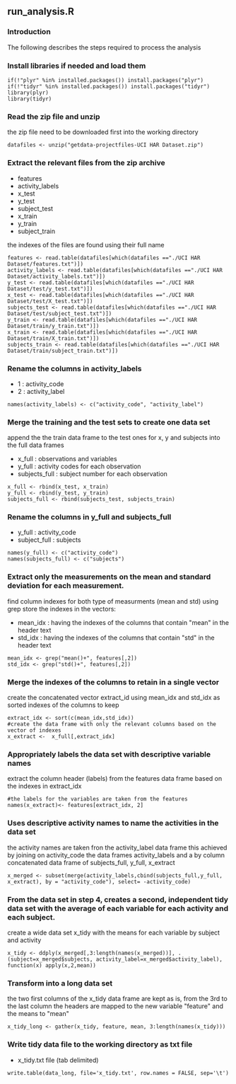 ## run_analysis.R

### Introduction

The following describes the steps required to process the analysis

### Install libraries if needed and load them
```{r}
if(!"plyr" %in% installed.packages()) install.packages("plyr")
if(!"tidyr" %in% installed.packages()) install.packages("tidyr")
library(plyr)
library(tidyr)
```

### Read the zip file and unzip

the zip file need to be downloaded first into the working directory
```{r}
datafiles <- unzip("getdata-projectfiles-UCI HAR Dataset.zip")
```

### Extract the relevant files from the zip archive
 
* features
* activity_labels
* x_test
* y_test
* subject_test
* x_train
* y_train
* subject_train

the indexes of the files are found using their full name

```{r}
features <- read.table(datafiles[which(datafiles =="./UCI HAR Dataset/features.txt")])
activity_labels <- read.table(datafiles[which(datafiles =="./UCI HAR Dataset/activity_labels.txt")])
y_test <- read.table(datafiles[which(datafiles =="./UCI HAR Dataset/test/y_test.txt")])
x_test <- read.table(datafiles[which(datafiles =="./UCI HAR Dataset/test/X_test.txt")])
subjects_test <- read.table(datafiles[which(datafiles =="./UCI HAR Dataset/test/subject_test.txt")])
y_train <- read.table(datafiles[which(datafiles =="./UCI HAR Dataset/train/y_train.txt")])
x_train <- read.table(datafiles[which(datafiles =="./UCI HAR Dataset/train/X_train.txt")])
subjects_train <- read.table(datafiles[which(datafiles =="./UCI HAR Dataset/train/subject_train.txt")])
```
### Rename the columns in activity_labels

* 1 : activity_code
* 2 : activity_label

```{r}
names(activity_labels) <- c("activity_code", "activity_label")
```
### Merge the training and the test sets to create one data set

append the the train data frame to the test ones for x, y and subjects into the full data frames

* x_full : observations and variables
* y_full : activity codes for each observation
* subjects_full : subject number for each observation

```{r}
x_full <- rbind(x_test, x_train)
y_full <- rbind(y_test, y_train)
subjects_full <- rbind(subjects_test, subjects_train)
```
### Rename the columns in y_full and subjects_full

* y_full : activity_code
* subject_full : subjects

```{r}
names(y_full) <- c("activity_code")
names(subjects_full) <- c("subjects")
```
### Extract only the measurements on the mean and standard deviation for each measurement. 

find column indexes for both type of measurments (mean and std) using grep
store the indexes in the vectors:

* mean_idx : having the indexes of the columns that contain "mean" in the header text
* std_idx : having the indexes of the columns that contain "std" in the header text

```{r}
mean_idx <- grep("mean()+", features[,2])
std_idx <- grep("std()+", features[,2])
```

### Merge the indexes of the columns to retain in a single vector

create the concatenated vector extract_id using mean_idx and std_idx as sorted indexes of the columns to keep

```{r}
extract_idx <- sort(c(mean_idx,std_idx))
#create the data frame with only the relevant columns based on the vector of indexes
x_extract <-  x_full[,extract_idx]
```

### Appropriately labels the data set with descriptive variable names

extract the column header (labels) from the features data frame based on the indexes in extract_idx 

```{r}
#the labels for the variables are taken from the features
names(x_extract)<- features[extract_idx, 2]
```

### Uses descriptive activity names to name the activities in the data set

the activity names are taken fron the activity_label data frame
this achieved by joining on activity_code the data frames activity_labels and a by column concatenated data frame of subjects_full, y_full, x_extract

```{r}
x_merged <- subset(merge(activity_labels,cbind(subjects_full,y_full, x_extract), by = "activity_code"), select= -activity_code)
```

### From the data set in step 4, creates a second, independent tidy data set with the average of each variable for each activity and each subject.

create a wide data set x_tidy with the means for each variable by subject and activity
```{r}
x_tidy <- ddply(x_merged[,3:length(names(x_merged))], .(subject=x_merged$subjects, activity_label=x_merged$activity_label), function(x) apply(x,2,mean))
```
### Transform into a long data set

the two first columns of the x_tidy data frame are kept as is, from the 3rd to the last column the headers are mapped to the new variable "feature" and the means to "mean"

```{r}
x_tidy_long <- gather(x_tidy, feature, mean, 3:length(names(x_tidy)))
```

### Write tidy data file to the working directory as txt file

* x_tidy.txt file (tab delimited) 

```{r}
write.table(data_long, file='x_tidy.txt', row.names = FALSE, sep='\t')
```
